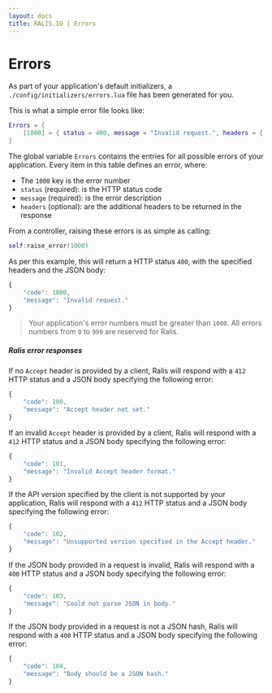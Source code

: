 ```yaml
---
layout: docs
title: RALIS.IO | Errors
---
```



# Errors

As part of your application's default initializers, a `./config/initializers/errors.lua` file has been generated for you.

This is what a simple error file looks like:

```lua
Errors = {
    [1000] = { status = 400, message = "Invalid request.", headers = { ["X-Header"] = "header" } },
}
```

The global variable `Errors` contains the entries for all possible errors of your application. Every item in this table defines
an error, where:

 * The `1000` key is the error number
 * `status`  (required): is the HTTP status code
 * `message` (required): is the error description
 * `headers` (optional): are the additional headers to be returned in the response

From a controller, raising these errors is as simple as calling:

```lua
self:raise_error(1000)
```

As per this example, this will return a HTTP status `400`, with the specified headers and the JSON body:

```javascript
{
    "code": 1000,
    "message": "Invalid request."
}
```

> Your application's error numbers must be greater than `1000`. All errors numbers from `0` to `999` are reserved for Ralis.

##### Ralis error responses


If no `Accept` header is provided by a client, Ralis will respond with a `412` HTTP status and a JSON body specifying the following error:

```javascript
{
    "code": 100,
    "message": "Accept header not set."
}
```

If an invalid `Accept` header is provided by a client, Ralis will respond with a `412` HTTP status and a JSON body specifying the following error:

```javascript
{
    "code": 101,
    "message": "Invalid Accept header format."
}
```

If the API version specified by the client is not supported by your application, Ralis will respond with a `412` HTTP status and a JSON body specifying the following error:

```javascript
{
    "code": 102,
    "message": "Unsupported version specified in the Accept header."
}
```

If the JSON body provided in a request is invalid, Ralis will respond with a `400` HTTP status and a JSON body specifying the following error:

```javascript
{
    "code": 103,
    "message": "Could not parse JSON in body."
}
```

If the JSON body provided in a request is not a JSON hash, Ralis will respond with a `400` HTTP status and a JSON body specifying the following error:

```javascript
{
    "code": 104,
    "message": "Body should be a JSON hash."
}
```
